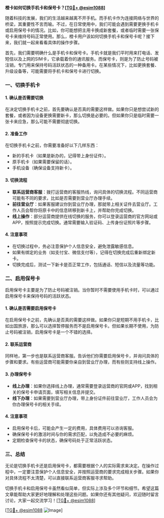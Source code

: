 **橙卡如何切换手机卡和保号卡？[[TG💪+ @esim1088](https://t.me/s/esim1088)]**

随着科技的发展，我们的生活越来越离不开手机。而手机卡作为连接网络与世界的桥梁，其重要性不言而喻。不过，在日常使用中，我们可能会遇到需要更换手机卡或启用保号卡的情况。比如，你可能想把主用卡换成新套餐，或者临时需要一张保号卡来维持号码正常使用。那么，橙卡用户该如何切换手机卡和保号卡呢？接下来，我们就一起来看看具体的操作步骤。

首先，我们需要明确什么是手机卡和保号卡。手机卡就是我们平时用来打电话、发短信以及上网的SIM卡，它承载着你的通讯服务。而保号卡，则是为了防止号码被注销，专门用来保持号码活跃状态的一种备用卡。在某些情况下，比如更换套餐、升级设备等，可能需要将手机卡和保号卡进行切换。

### **一、切换手机卡**

#### **1. 确认是否需要切换**
在决定切换手机卡之前，首先要确认是否真的需要这样做。如果你只是想尝试新的套餐，或者因为设备更换需要新卡，那么切换是必要的。但如果你只是临时需要一张卡来应急，那么可能不需要彻底切换。

#### **2. 准备工作**
在切换手机卡之前，你需要准备好以下几样东西：
- 新的手机卡（如果是新办的，记得带上身份证件）。
- 原手机卡（如果需要保留的话）。
- 手机设备（确保设备支持新卡）。

#### **3. 切换流程**
- **联系运营商客服**：拨打运营商的客服热线，询问具体的切换流程。不同运营商可能有不同的要求，比如是否需要到营业厅办理手续。
- **前往营业厅**：如果客服建议你到营业厅办理，那就带上相关证件去营业厅。工作人员会帮你将原卡中的信息转移到新卡上，并帮助你完成切换。
- **线上操作**：部分运营商提供在线切换的服务，你可以登录运营商的官方网站或APP，按照提示完成切换。通常需要输入验证码、上传身份证照片等步骤。

#### **4. 注意事项**
- 在切换过程中，务必注意保护个人信息安全，避免泄露敏感信息。
- 如果有绑定的业务（如支付宝、微信支付等），记得在切换完成后重新绑定新卡。
- 切换完成后，测试一下新卡是否正常工作，包括通话、短信以及流量等功能。

### **二、启用保号卡**

启用保号卡主要是为了防止号码被注销。当你暂时不需要使用手机卡时，可以通过启用保号卡来保持号码的活跃状态。

#### **1. 确认是否需要启用保号卡**
在启用保号卡之前，先确认是否真的需要这样做。如果你只是短期不用手机卡，比如出国旅游，那么可以选择暂停服务而不是启用保号卡。但如果长期不使用，为防止号码被注销，启用保号卡是一个不错的选择。

#### **2. 联系运营商**
同样地，第一步也是联系运营商客服。告诉他们你需要启用保号卡，并询问具体的步骤和要求。有些运营商可能需要你亲自到营业厅办理，而有些则支持线上操作。

#### **3. 办理保号卡**
- **线上办理**：如果你选择线上办理，通常需要登录运营商的官网或APP，找到相关的保号卡申请页面，填写相关信息并提交。
- **线下办理**：如果需要到营业厅办理，带上身份证件前往营业厅，工作人员会为你办理保号卡的相关手续。

#### **4. 注意事项**
- 启用保号卡后，可能会产生一定的费用，具体费用可以咨询客服。
- 确保保号卡的激活时间与你的需求匹配，以免造成不必要的麻烦。
- 定期检查保号卡的状态，确保号码处于正常活跃状态。

### **三、总结**

无论是切换手机卡还是启用保号卡，都需要根据个人的实际需求来决定。在操作过程中，一定要注意保护个人信息安全，并按照运营商的要求完成相关步骤。如果你对具体流程不太清楚，可以直接联系运营商客服寻求帮助。

切换手机卡和启用保号卡虽然看似简单，但实际上涉及多个环节和细节。希望这篇文章能帮助大家更好地理解和处理这些问题。如果你还有其他疑问，欢迎随时留言讨论，大家一起交流学习！[[TG💪+ @esim1088](https://t.me/s/esim1088)]

[[TG💪+ @esim1088](https://t.me/s/esim1088) ![Image](https://i.postimg.cc/4NQfJmqS/Snipaste-2025-05-13-00-14-12.png)]
